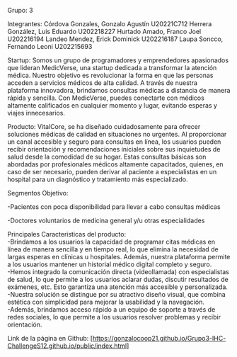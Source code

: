 Grupo: 3

Integrantes:
Córdova Gonzales, Gonzalo Agustín U20221C712
Herrera González, Luis Eduardo U202218227
Hurtado Amado, Franco Joel U202216194
Landeo Mendez, Erick Dominick U202216187
Laupa Soncco, Fernando Leoni U202215693


Startup: 
Somos un grupo de programadores y emprendedores apasionados que lideran MedicVerse, una startup dedicada a transformar la atención médica. Nuestro objetivo es revolucionar la forma en que las personas acceden a servicios médicos de alta calidad. A través de nuestra plataforma innovadora, brindamos consultas médicas a distancia de manera rápida y sencilla. Con MedicVerse, puedes conectarte con médicos altamente calificados en cualquier momento y lugar, evitando esperas y viajes innecesarios. 

Producto:
VitalCore, se ha diseñado cuidadosamente para ofrecer soluciones médicas de calidad en situaciones no urgentes. Al proporcionar un canal accesible y seguro para consultas en línea, los usuarios pueden recibir orientación y recomendaciones iniciales sobre sus inquietudes de salud desde la comodidad de su hogar. Estas consultas básicas son abordadas por profesionales médicos altamente capacitados, quienes, en caso de ser necesario, pueden derivar al paciente a especialistas en un hospital para un diagnóstico y tratamiento más especializado.

Segmentos Objetivo: 

-Pacientes con poca disponibilidad para llevar a cabo consultas médicas

-Doctores voluntarios de medicina general y/u otras especialidades

Principales Caracteristicas del producto:  
-Brindamos a los usuarios la capacidad de programar citas médicas en línea de manera sencilla y en tiempo real, lo que elimina la necesidad de largas esperas en clínicas u hospitales. Además, nuestra plataforma permite a los usuarios mantener un historial médico digital completo y seguro.   
-Hemos integrado la comunicación directa (videollamada) con especialistas de salud, lo que permite a los usuarios aclarar dudas, discutir resultados de exámenes, etc. Esto garantiza una atención más accesible y personalizada.   
-Nuestra solución se distingue por su atractivo diseño visual, que combina estética con simplicidad para mejorar la usabilidad y la navegación.  
-Además, brindamos acceso rápido a un equipo de soporte a través de redes sociales, lo que permite a los usuarios resolver problemas y recibir orientación.  



Link de la página en Github: [https://gonzalocoop21.github.io/Grupo3-IHC-ChallengeS12.github.io/public/index.html]

